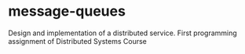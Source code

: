 # message-queues
Design and implementation of a distributed service. First programming assignment of Distributed Systems Course
